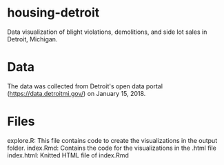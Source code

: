 # housing-detroit
Data visualization of blight violations, demolitions, and side lot sales in Detroit, Michigan.

# Data

The data was collected from Detroit's open data portal (https://data.detroitmi.gov/) on January 15, 2018.

# Files

explore.R: This file contains code to create the visualizations in the output folder. 
index.Rmd: Contains the code for the visualizations in the .html file
index.html: Knitted HTML file of index.Rmd
